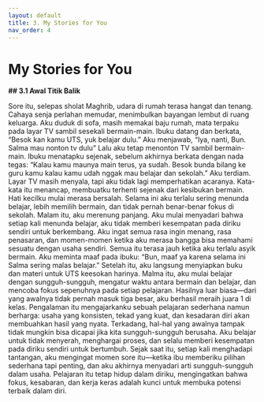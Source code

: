 ```yaml
---
layout: default
title: 3. My Stories for You
nav_order: 4
---
```


# My Stories for You

**## 3.1 Awal Titik Balik**

Sore itu, selepas sholat Maghrib, udara di rumah terasa hangat dan tenang. Cahaya senja perlahan memudar, menimbulkan bayangan lembut di ruang keluarga. Aku duduk di sofa, masih memakai baju rumah, mata terpaku pada layar TV sambil sesekali bermain-main.
Ibuku datang dan berkata,
“Besok kan kamu UTS, yuk belajar dulu.”
Aku menjawab,
“Iya, nanti, Bun. Salma mau nonton tv dulu”
Lalu aku tetap menonton TV sambil bermain-main. 
Ibuku menatapku sejenak, sebelum akhirnya berkata dengan nada tegas:
“Kalau kamu maunya main terus, ya sudah. Besok bunda bilang ke guru kamu kalau kamu udah nggak mau belajar dan sekolah.”
Aku terdiam. Layar TV masih menyala, tapi aku tidak lagi memperhatikan acaranya. Kata-kata itu menancap, membuatku terhenti sejenak dari kesibukan bermain. Hati kecilku mulai merasa bersalah. Selama ini aku terlalu sering menunda belajar, lebih memilih bermain, dan tidak pernah benar-benar fokus di sekolah.
Malam itu, aku merenung panjang. Aku mulai menyadari bahwa setiap kali menunda belajar, aku tidak memberi kesempatan pada diriku sendiri untuk berkembang. Aku ingat semua rasa ingin menang, rasa penasaran, dan momen-momen ketika aku merasa bangga bisa memahami sesuatu dengan usaha sendiri. Semua itu terasa jauh ketika aku terlalu asyik bermain. 
Aku meminta maaf pada ibuku:
“Bun, maaf ya karena selama ini Salma sering malas belajar.”
Setelah itu, aku langsung menyiapkan buku dan materi untuk UTS keesokan harinya. Malma itu, aku mulai belajar dengan sungguh-sungguh, mengatur waktu antara bermain dan belajar, dan mencoba fokus sepenuhnya pada setiap pelajaran. Hasilnya luar biasa—dari yang awalnya tidak pernah masuk tiga besar, aku berhasil meraih juara 1 di kelas.
Pengalaman itu mengajarkanku sebuah pelajaran sederhana namun berharga: usaha yang konsisten, tekad yang kuat, dan kesadaran diri akan membuahkan hasil yang nyata. Terkadang, hal-hal yang awalnya tampak tidak mungkin bisa dicapai jika kita sungguh-sungguh berusaha. Aku belajar untuk tidak menyerah, menghargai proses, dan selalu memberi kesempatan pada diriku sendiri untuk bertumbuh.
Sejak saat itu, setiap kali menghadapi tantangan, aku mengingat momen sore itu—ketika ibu memberiku pilihan sederhana tapi penting, dan aku akhirnya menyadari arti sungguh-sungguh dalam usaha. Pelajaran itu tetap hidup dalam diriku, mengingatkan bahwa fokus, kesabaran, dan kerja keras adalah kunci untuk membuka potensi terbaik dalam diri.




